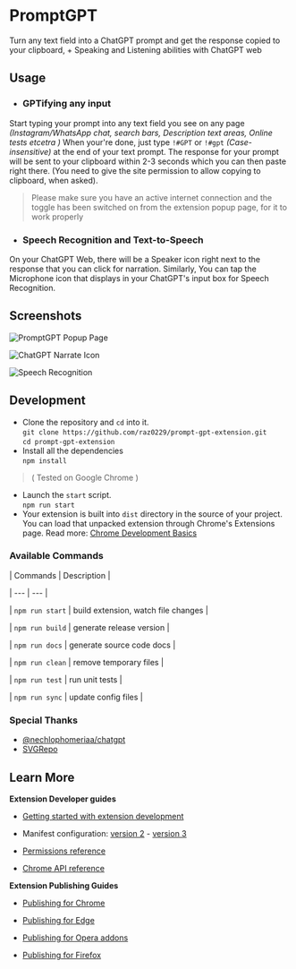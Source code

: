 ﻿
# PromptGPT

  

Turn any text field into a ChatGPT prompt and get the response copied to your clipboard, + Speaking and Listening abilities with ChatGPT web

## Usage
- ### GPTifying any input
Start typing your prompt into any text field you see on any page *(Instagram/WhatsApp chat, search bars, Description text areas, Online tests etcetra )*
When your're done, just type `!#GPT` or `!#gpt` *(Case-insensitive)* at the end of your text prompt.
The response for your prompt will be sent to your clipboard within 2-3 seconds which you can then paste right there. (You need to give the site permission to allow copying to clipboard, when asked).

> Please make sure you have an active internet connection and the toggle has been switched on from the extension popup page, for it to work properly

- ### Speech Recognition and Text-to-Speech
On your ChatGPT Web, there will be a Speaker icon right next to the response that you can click for narration.
Similarly, You can tap the Microphone icon that displays in your ChatGPT's input box for Speech Recognition.

## Screenshots
![PromptGPT Popup Page](https://i.ibb.co/Lh5bt0X/prompt-gpt-1.jpg)

![ChatGPT Narrate Icon](https://i.ibb.co/Bn534Bd/prompt-gpt-2.jpg)

![Speech Recognition](https://i.ibb.co/GH5TNkh/prompt-gpt-3.jpg)



## Development
 - Clone the repository and `cd` into it. \
 `git clone https://github.com/raz0229/prompt-gpt-extension.git` \
  `cd prompt-gpt-extension`
 - Install all the dependencies \
 `npm install`

 > (  Tested on Google Chrome )

 - Launch the `start` script. \
 `npm run start`
- Your extension is built into `dist` directory in the source of your project. You can load that unpacked extension through Chrome's Extensions page.
Read more: [Chrome Development Basics](https://developer.chrome.com/docs/extensions/mv3/getstarted/development-basics/)
 
  
  

### Available Commands

  

| Commands | Description |

| --- | --- |

| `npm run start` | build extension, watch file changes |

| `npm run build` | generate release version |

| `npm run docs` | generate source code docs |

| `npm run clean` | remove temporary files |

| `npm run test` | run unit tests |

| `npm run sync` | update config files |

  

### Special Thanks
- [@nechlophomeriaa/chatgpt](https://developer.chrome.com/docs/extensions/mv3/getstarted/development-basics/)
- [SVGRepo](https://svgrepo.com)

## Learn More

  

**Extension Developer guides**

  

-  [Getting started with extension development](https://developer.chrome.com/extensions/getstarted)

- Manifest configuration: [version 2](https://developer.chrome.com/extensions/manifest) - [version 3](https://developer.chrome.com/docs/extensions/mv3/intro/)

-  [Permissions reference](https://developer.chrome.com/extensions/declare_permissions)

-  [Chrome API reference](https://developer.chrome.com/docs/extensions/reference/)

  

**Extension Publishing Guides**

  

-  [Publishing for Chrome](https://developer.chrome.com/webstore/publish)

-  [Publishing for Edge](https://docs.microsoft.com/en-us/microsoft-edge/extensions-chromium/publish/publish-extension)

-  [Publishing for Opera addons](https://dev.opera.com/extensions/publishing-guidelines/)

-  [Publishing for Firefox](https://extensionworkshop.com/documentation/publish/submitting-an-add-on/)
